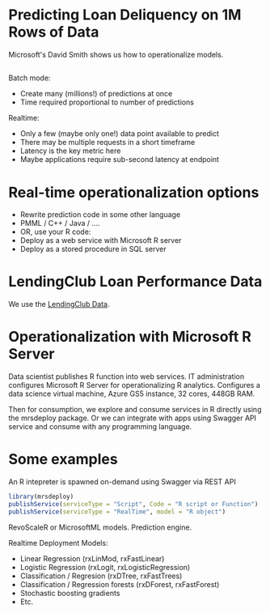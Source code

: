 # Predicting Loan Deliquency on 1M Rows of Data

Microsoft's David Smith shows us how to operationalize models.

## 

Batch mode:

* Create many (millions!) of predictions at once
* Time required proportional to number of predictions

Realtime:

* Only a few (maybe only one!) data point available to predict
* There may be multiple requests in a short timeframe
* Latency is the key metric here
* Maybe applications require sub-second latency at endpoint

# Real-time operationalization options

* Rewrite prediction code in some other language
* PMML / C++ / Java / ....
* OR, use your R code:
* Deploy as a web service with Microsoft R server
* Deploy as a stored procedure in SQL server

# LendingClub Loan Performance Data

We use the [LendingClub Data](https://www.lendingclub.com/info/download-data.action).

# Operationalization with Microsoft R Server

Data scientist publishes R function into web services.
IT administration configures Microsoft R Server for
operationalizing R analytics. Configures a data science
virtual machine, Azure GS5 instance, 32 cores, 448GB RAM.

Then for consumption, we explore and consume services in R directly
using the mrsdeploy package. Or we can integrate with apps using
Swagger API service and consume with any programming language.

# Some examples 

An R intepreter is spawned on-demand using Swagger via REST API

```r
library(mrsdeploy)
publishService(serviceType = "Script", Code = "R script or Function")
publishService(serviceType = "RealTime", model = "R object")
```

RevoScaleR or MicrosoftML models.
Prediction engine.

Realtime Deployment Models:

* Linear Regression (rxLinMod, rxFastLinear)
* Logistic Regression (rxLogit, rxLogisticRegression)
* Classification / Regresion (rxDTree, rxFastTrees)
* Classification / Regression forests (rxDForest, rxFastForest)
* Stochastic boosting gradients
* Etc.

